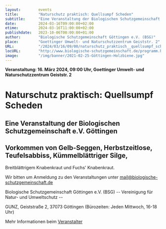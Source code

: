 ```yaml
---
layout:        events
title:         "Naturschutz praktisch: Quellsumpf Scheden"
subtitle:      "Eine Veranstaltung der Biologischen Schutzgemeinschaft e.V. Göttingen"
date:          2024-03-16T09:00:00+02:00
etime:         2024-03-16T11:00:00+02:00
publishdate:   2023-10-06T00:00:00+01:00
author:        "Biologische Schutzgemeinschaft Göttingen e.V. (BSG)"
place:         "Goettinger Umwelt- und Naturschutzzentrum Geiststr. 2"
URL:           "/2024/03/16/09/00/naturschutz_praktisch__quellsumpf_scheden"
locURL:        "http://www.biologische-schutzgemeinschaft.de/programm.html"
image:         "/img/banner/2021-02-25-Göttingen-Holzbiene.jpg"
---
```


**Veranstaltung: 16. März 2024, 09:00 Uhr, Goettinger Umwelt- und Naturschutzzentrum Geiststr. 2**

Naturschutz praktisch: Quellsumpf Scheden
===========

Eine Veranstaltung der Biologischen Schutzgemeinschaft e.V. Göttingen
-----------
Vorkommen von Gelb-Seggen, Herbstzeitlose, Teufelsabbiss, Kümmelblättriger Silge,
-------------

Breitblättrigem Knabenkraut und Fuchs' Knabenkraut.


Wir bitten um Anmeldung zu den Veranstaltungen unter mail@biologische-schutzgemeinschaft.de

Biologische Schutzgemeinschaft Göttingen e.V. (BSG)
-- Vereinigung für Natur- und Umweltschutz --

GUNZ, Geiststraße 2, 37073 Göttingen (Bürozeiten: Jeden Mittwoch, 16-18 Uhr)


Mehr Informationen beim [Veranstalter](http://www.biologische-schutzgemeinschaft.de/programm.html)
